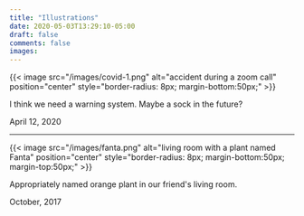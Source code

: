 ```yaml
---
title: "Illustrations"
date: 2020-05-03T13:29:10-05:00
draft: false
comments: false
images:
---
```


{{< image src="/images/covid-1.png" alt="accident during a zoom call" position="center" style="border-radius: 8px; margin-bottom:50px;" >}}

I think we need a warning system. Maybe a sock in the future?

April 12, 2020

___  

{{< image src="/images/fanta.png" alt="living room with a plant named Fanta" position="center" style="border-radius: 8px; margin-bottom:50px; margin-top:50px;" >}}

Appropriately named orange plant in our friend's living room. 

October, 2017